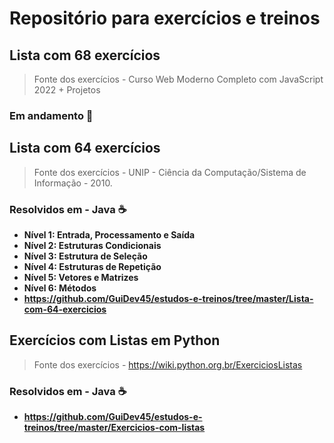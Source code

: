 # Repositório para exercícios e treinos  

## Lista com 68 exercícios
> Fonte dos exercícios - Curso Web Moderno Completo com JavaScript 2022 + Projetos
### Em andamento :construction:

## Lista com 64 exercícios
> Fonte dos exercícios - UNIP - Ciência da Computação/Sistema de Informação - 2010.

### Resolvidos em - Java :coffee:

- **Nível 1: Entrada, Processamento e Saída**
- **Nível 2: Estruturas Condicionais**
- **Nível 3: Estrutura de Seleção**
- **Nível 4: Estruturas de Repetição**
- **Nível 5: Vetores e Matrizes**
- **Nível 6: Métodos**
- **https://github.com/GuiDev45/estudos-e-treinos/tree/master/Lista-com-64-exercicios**

## Exercícios com Listas em Python
> Fonte dos exercícios - https://wiki.python.org.br/ExerciciosListas

### Resolvidos em - Java :coffee:

- **https://github.com/GuiDev45/estudos-e-treinos/tree/master/Exercicios-com-listas**
